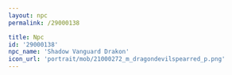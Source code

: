 ```yaml
---
layout: npc
permalink: /29000138

title: Npc
id: '29000138'
npc_name: 'Shadow Vanguard Drakon'
icon_url: 'portrait/mob/21000272_m_dragondevilspearred_p.png'
---
```

